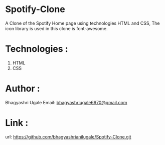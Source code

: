 # Spotify-Clone
A Clone of the Spotify Home page using technologies HTML and CSS, The icon library is used in this clone is font-awesome.


# Technologies :
1. HTML
2. CSS

# Author :
Bhagyashri Ugale
Email: bhagyashriugale6970@gmail.com

# Link :
url: https://github.com/bhagyashrianilugale/Spotify-Clone.git
